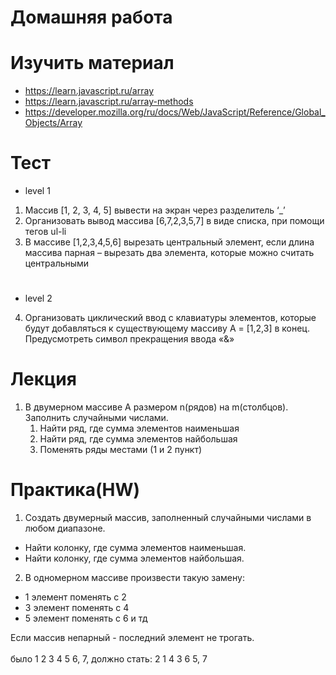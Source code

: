 ﻿# Домашняя работа

# Изучить материал

* https://learn.javascript.ru/array
* https://learn.javascript.ru/array-methods
* https://developer.mozilla.org/ru/docs/Web/JavaScript/Reference/Global_Objects/Array

# Тест

- level 1
1) Массив [1, 2, 3, 4, 5] вывести на экран через разделитель ‘_’
2) Организовать вывод массива [6,7,2,3,5,7] в виде списка, при помощи тегов ul-li
3) В массиве [1,2,3,4,5,6] вырезать центральный элемент, если длина массива парная – вырезать два элемента, которые можно считать центральными
#
- level 2
4) Организовать циклический ввод с клавиатуры элементов, которые будут добавляться к существующему массиву A = [1,2,3]  в конец. Предусмотреть символ прекращения ввода «&»

# Лекция

1)  В двумерном массиве A размером n(рядов) на m(столбцов). Заполнить случайными числами.
    1. Найти ряд, где сумма элементов наименьшая
    2. Найти ряд, где сумма элементов найбольшая
    3. Поменять ряды местами (1 и 2 пункт)

# Практика(HW)

1) Создать двумерный массив, заполненный случайными числами в любом диапазоне.
* Найти колонку, где сумма элементов наименьшая.
* Найти колонку, где сумма элементов найбольшая.

2) В одномерном массиве произвести такую замену:
* 1 элемент поменять с 2
* 3 элемент поменять с 4
* 5 элемент поменять с 6
и тд

Если массив непарный - последний элемент не трогать.<br><br>
было 1 2 3 4 5 6, 7, должно стать: 2 1 4 3 6 5, 7




   




